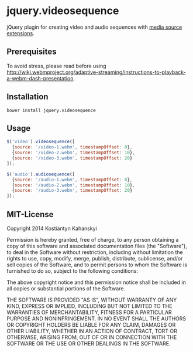 jquery.videosequence
====================

jQuery plugin for creating video and audio sequences with [media source extensions](https://dvcs.w3.org/hg/html-media/raw-file/tip/media-source/media-source.html).

## Prerequisites

To avoid stress, please read before using http://wiki.webmproject.org/adaptive-streaming/instructions-to-playback-a-webm-dash-presentation.

## Installation

```
bower install jquery.videosequence
```

## Usage

```javascript
$('video').videosequence([
  {source: '/video-1.webm', timestampOffset: 0},
  {source: '/video-2.webm', timestampOffset: 10},
  {source: '/video-3.webm', timestampOffset: 20}
]);

$('audio').audiosequence([
  {source: '/audio-1.webm', timestampOffset: 0},
  {source: '/audio-2.webm', timestampOffset: 10},
  {source: '/audio-3.webm', timestampOffset: 20}
]);
```

## MIT-License

Copyright 2014 Kostiantyn Kahanskyi

Permission is hereby granted, free of charge, to any person obtaining
a copy of this software and associated documentation files (the
"Software"), to deal in the Software without restriction, including
without limitation the rights to use, copy, modify, merge, publish,
distribute, sublicense, and/or sell copies of the Software, and to
permit persons to whom the Software is furnished to do so, subject to
the following conditions:

The above copyright notice and this permission notice shall be
included in all copies or substantial portions of the Software.

THE SOFTWARE IS PROVIDED "AS IS", WITHOUT WARRANTY OF ANY KIND,
EXPRESS OR IMPLIED, INCLUDING BUT NOT LIMITED TO THE WARRANTIES OF
MERCHANTABILITY, FITNESS FOR A PARTICULAR PURPOSE AND
NONINFRINGEMENT. IN NO EVENT SHALL THE AUTHORS OR COPYRIGHT HOLDERS BE
LIABLE FOR ANY CLAIM, DAMAGES OR OTHER LIABILITY, WHETHER IN AN ACTION
OF CONTRACT, TORT OR OTHERWISE, ARISING FROM, OUT OF OR IN CONNECTION
WITH THE SOFTWARE OR THE USE OR OTHER DEALINGS IN THE SOFTWARE.
